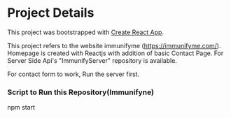 # Project Details
This project was bootstrapped with [Create React App](https://github.com/facebook/create-react-app).

This project refers to the website immunifyme (https://immunifyme.com/).
Homepage is created with Reactjs with addition of basic Contact Page. 
For Server Side Api's "ImmunifyServer" repository is available.

For contact form to work, Run the server first.

### Script to Run this Repository(Immunifyne)
  npm start